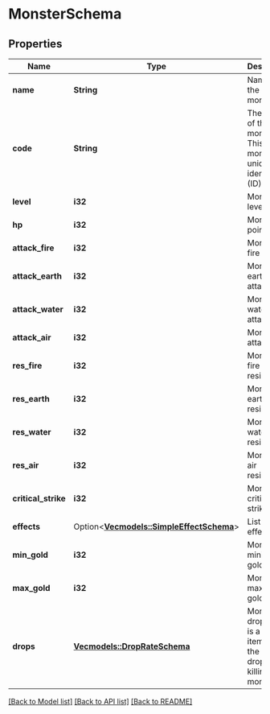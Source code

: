 # MonsterSchema

## Properties

Name | Type | Description | Notes
------------ | ------------- | ------------- | -------------
**name** | **String** | Name of the monster. | 
**code** | **String** | The code of the monster. This is the monster's unique identifier (ID). | 
**level** | **i32** | Monster level. | 
**hp** | **i32** | Monster hit points. | 
**attack_fire** | **i32** | Monster fire attack. | 
**attack_earth** | **i32** | Monster earth attack. | 
**attack_water** | **i32** | Monster water attack. | 
**attack_air** | **i32** | Monster air attack. | 
**res_fire** | **i32** | Monster % fire resistance. | 
**res_earth** | **i32** | Monster % earth resistance. | 
**res_water** | **i32** | Monster % water resistance. | 
**res_air** | **i32** | Monster % air resistance. | 
**critical_strike** | **i32** | Monster % critical strike. | 
**effects** | Option<[**Vec<models::SimpleEffectSchema>**](SimpleEffectSchema.md)> | List of effects. | [optional]
**min_gold** | **i32** | Monster minimum gold drop.  | 
**max_gold** | **i32** | Monster maximum gold drop.  | 
**drops** | [**Vec<models::DropRateSchema>**](DropRateSchema.md) | Monster drops. This is a list of items that the monster drops after killing the monster.  | 

[[Back to Model list]](../README.md#documentation-for-models) [[Back to API list]](../README.md#documentation-for-api-endpoints) [[Back to README]](../README.md)


